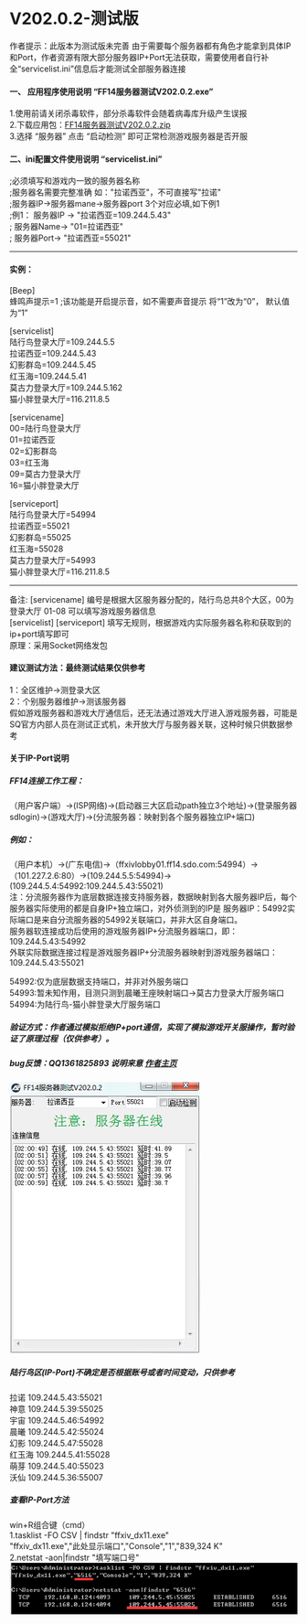 # V202.0.2-测试版  
 作者提示：此版本为测试版未完善
 由于需要每个服务器都有角色才能拿到具体IP和Port，作者资源有限大部分服务器IP+Port无法获取，需要使用者自行补全“servicelist.ini”信息后才能测试全部服务器连接  


#### 一、 应用程序使用说明 “FF14服务器测试V202.0.2.exe”  
 1.使用前请关闭杀毒软件，部分杀毒软件会随着病毒库升级产生误报  
 2.下载应用包：[FF14服务器测试V202.0.2.zip](https://github.com/itholl/cn_ffservice/releases/tag/FF14%E6%9C%8D%E5%8A%A1%E5%99%A8%E6%B5%8B%E8%AF%95V202.0.2)  
 3.选择 “服务器” 点击 “启动检测” 即可正常检测游戏服务器是否开服  


#### 二、ini配置文件使用说明 “servicelist.ini”
;必须填写和游戏内一致的服务器名称  
;服务器名需要完整准确 如："拉诺西亚"，不可直接写"拉诺"  
;服务器IP->服务器mane->服务器port  3个对应必填,如下例1  
;例1：   服务器IP  ->    "拉诺西亚=109.244.5.43"  
;        服务器Name->    "01=拉诺西亚"  
;        服务器Port->    "拉诺西亚=55021"  

---------------------------------------------------------  
#### 实例：

[Beep]  
 蜂鸣声提示=1 ;该功能是开启提示音，如不需要声音提示 将“1”改为“0”， 默认值为“1”

[servicelist]  
 陆行鸟登录大厅=109.244.5.5  
 拉诺西亚=109.244.5.43  
 幻影群岛=109.244.5.45  
 红玉海=109.244.5.41  
 莫古力登录大厅=109.244.5.162  
 猫小胖登录大厅=116.211.8.5  

[servicename]  
 00=陆行鸟登录大厅  
 01=拉诺西亚  
 02=幻影群岛  
 03=红玉海  
 09=莫古力登录大厅  
 16=猫小胖登录大厅  

[serviceport]  
 陆行鸟登录大厅=54994  
 拉诺西亚=55021  
 幻影群岛=55025  
 红玉海=55028  
 莫古力登录大厅=54993  
 猫小胖登录大厅=116.211.8.5
 
---------------------------------------------------------  
备注: [servicename] 编号是根据大区服务器分配的，陆行鸟总共8个大区，00为登录大厅 01-08 可以填写游戏服务器信息  
     [servicelist] [serviceport] 填写无规则，根据游戏内实际服务器名称和获取到的ip+port填写即可  
原理：采用Socket网络发包       
     
#### 建议测试方法：最终测试结果仅供参考  
 1：全区维护->测登录大区  
 2：个别服务器维护->测该服务器  
 假如游戏服务器和游戏大厅通信后，还无法通过游戏大厅进入游戏服务器，可能是SQ官方内部人员在测试正式机，未开放大厅与服务器关联，这种时候只供数据参考  
 
#### 关于IP-Port说明  
##### FF14连接工作工程：  
（用户客户端）->(ISP网络)->(启动器三大区启动path独立3个地址)->(登录服务器sdlogin)->(游戏大厅)->(分流服务器：映射到各个服务器独立IP+端口)  
##### 例如：  
（用户本机）->(广东电信)->（ffxivlobby01.ff14.sdo.com:54994）->（101.227.2.6:80）->(109.244.5.5:54994)->(109.244.5.4:54992:109.244.5.43:55021)  
注：分流服务器作为底层数据连接支持服务器，数据映射到各大服务器IP后，每个服务器实际使用的都是自身IP+独立端口，对外侦测到的IP是 服务器IP：54992实际端口是来自分流服务器的54992关联端口，并非大区自身端口。  
服务器软连接成功后使用的游戏服务器IP+分流服务器端口，即：109.244.5.43:54992  
外联实际数据连接过程是游戏服务器IP+分流服务器映射到游戏服务器端口：109.244.5.43:55021  

54992:仅为底层数据支持端口，并非对外服务端口  
54993:暂未知作用，目测只测到晨曦王座映射端口->莫古力登录大厅服务端口  
54994:为陆行鸟-猫小胖登录大厅服务端口  
##### 验证方式：作者通过模拟拒绝IP+port通信，实现了模拟游戏开关服操作，暂时验证了原理过程（仅供参考）。  

##### bug反馈：QQ1361825893  说明来意  [作者主页](https://weibo.com/3340732700)     

 ![程序运行示例](https://github.com/itholl/cn_ffservice/blob/master/appdoing.png)    
 
  
#####  陆行鸟区(IP-Port)不确定是否根据账号或者时间变动，只供参考  
  拉诺   109.244.5.43:55021  
  神意   109.244.5.39:55025  
  宇宙   109.244.5.46:54992  
  晨曦   109.244.5.42:55024  
  幻影   109.244.5.47:55028  
  红玉海 109.244.5.41:55028  
  萌芽   109.244.5.40:55023  
  沃仙   109.244.5.36:55007 
 
#####  查看IP-Port方法  
win+R组合键（cmd）  
1.tasklist -FO CSV | findstr "ffxiv_dx11.exe"  
"ffxiv_dx11.exe","此处显示端口","Console","1","839,324 K"  
2.netstat -aon|findstr "填写端口号"  
 ![IP-Port实例](https://github.com/itholl/cn_ffservice/blob/master/ip-port.png)    


  
